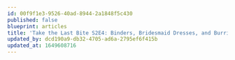 ```yaml
---
id: 00f9f1e3-9526-40ad-8944-2a1848f5c430
published: false
blueprint: articles
title: 'Take the Last Bite S2E4: Binders, Bridesmaid Dresses, and Burritos'
updated_by: dcd190a9-db32-4705-ad6a-2795ef6f415b
updated_at: 1649608716
---
```

